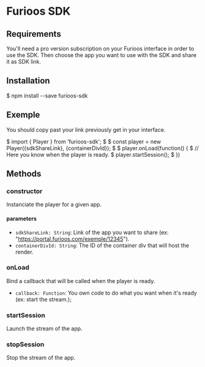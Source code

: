 # Furioos SDK

## Requirements

You'll need a pro version subscription on your Furioos interface in order to use the SDK.
Then choose the app you want to use with the SDK and share it as SDK link.

## Installation

$ npm install --save furioos-sdk

## Exemple

You should copy past your link previously get in your interface.

$ import { Player } from 'furioos-sdk';
$ 
$ const player = new Player({sdkShareLink}, {containerDivId});
$
$ player.onLoad(function() {
$   // Here you know when the player is ready.
$   player.startSession();
$ })

## Methods
### constructor
Instanciate the player for a given app.

#### parameters
- `sdkShareLink: String`: Link of the app you want to share (ex: "https://portal.furioos.com/exemple/12345").
- `containerDivId: String`: The ID of the container div that will host the render.

### onLoad
Bind a callback that will be called when the player is ready.
- `callback: Function`: You own code to do what you want when it's ready (ex: start the stream.);

### startSession
Launch the stream of the app.

### stopSession
Stop the stream of the app.